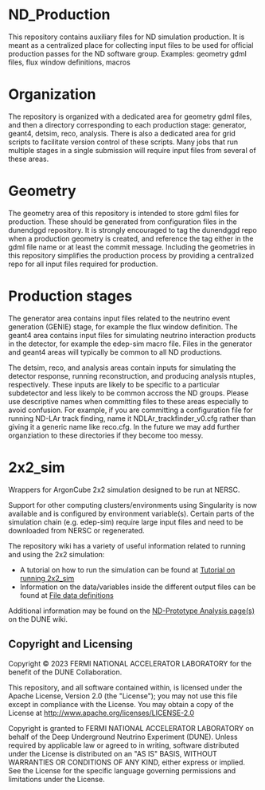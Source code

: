 # ND_Production
This repository contains auxiliary files for ND simulation production. It is meant as a centralized place for collecting input files to be used for official production passes for the ND software group.
Examples: geometry gdml files, flux window definitions, macros
 
# Organization
The repository is organized with a dedicated area for geometry gdml files, and then a directory corresponding to each production stage: generator, geant4, detsim, reco, analysis. There is also a dedicated area for grid scripts to facilitate version control of these scripts. Many jobs that run multiple stages in a single submission will require input files from several of these areas.

# Geometry
The geometry area of this repository is intended to store gdml files for production. These should be generated from configuration files in the dunendggd repository. It is strongly encouraged to tag the dunendggd repo when a production geometry is created, and reference the tag either in the gdml file name or at least the commit message. Including the geometries in this repository simplifies the production process by providing a centralized repo for all input files required for production.

# Production stages
The generator area contains input files related to the neutrino event generation (GENIE) stage, for example the flux window definition. The geant4 area contains input files for simulating neutrino interaction products in the detector, for example the edep-sim macro file. Files in the generator and geant4 areas will typically be common to all ND productions.

The detsim, reco, and analysis areas contain inputs for simulating the detector response, running reconstruction, and producing analysis ntuples, respectively. These inputs are likely to be specific to a particular subdetector and less likely to be common accross the ND groups. Please use descriptive names when committing files to these areas especially to avoid confusion. For example, if you are committing a configuration file for running ND-LAr track finding, name it NDLAr_trackfinder_v0.cfg rather than giving it a generic name like reco.cfg. In the future we may add further organziation to these directories if they become too messy.

# 2x2_sim
Wrappers for ArgonCube 2x2 simulation designed to be run at NERSC.

Support for other computing clusters/environments using Singularity is now available and is configured by environment variable(s). Certain parts of the simulation chain (e.g. edep-sim) require large input files and need to be downloaded from NERSC or regenerated.

The repository wiki has a variety of useful information related to running and using the 2x2 simulation:

+ A tutorial on how to run the simulation can be found at [Tutorial on running 2x2_sim](https://github.com/DUNE/2x2_sim/wiki/Tutorial-on-running-2x2_sim)
+ Information on the data/variables inside the different output files can be found at [File data definitions](https://github.com/DUNE/2x2_sim/wiki/File-data-definitions)

Additional information may be found on the [ND-Prototype Analysis page(s)](https://wiki.dunescience.org/wiki/ND_Prototype_Analysis) on the DUNE wiki.



## Copyright and Licensing
Copyright © 2023 FERMI NATIONAL ACCELERATOR LABORATORY for the benefit of the DUNE Collaboration.

This repository, and all software contained within, is licensed under
the Apache License, Version 2.0 (the "License"); you may not use this
file except in compliance with the License. You may obtain a copy of
the License at
    http://www.apache.org/licenses/LICENSE-2.0

Copyright is granted to FERMI NATIONAL ACCELERATOR LABORATORY on behalf
of the Deep Underground Neutrino Experiment (DUNE). Unless required by
applicable law or agreed to in writing, software distributed under the
License is distributed on an "AS IS" BASIS, WITHOUT WARRANTIES OR
CONDITIONS OF ANY KIND, either express or implied. See the License for
the specific language governing permissions and limitations under the
License.

